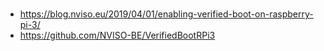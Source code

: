 # 

## 
* https://blog.nviso.eu/2019/04/01/enabling-verified-boot-on-raspberry-pi-3/
* https://github.com/NVISO-BE/VerifiedBootRPi3
